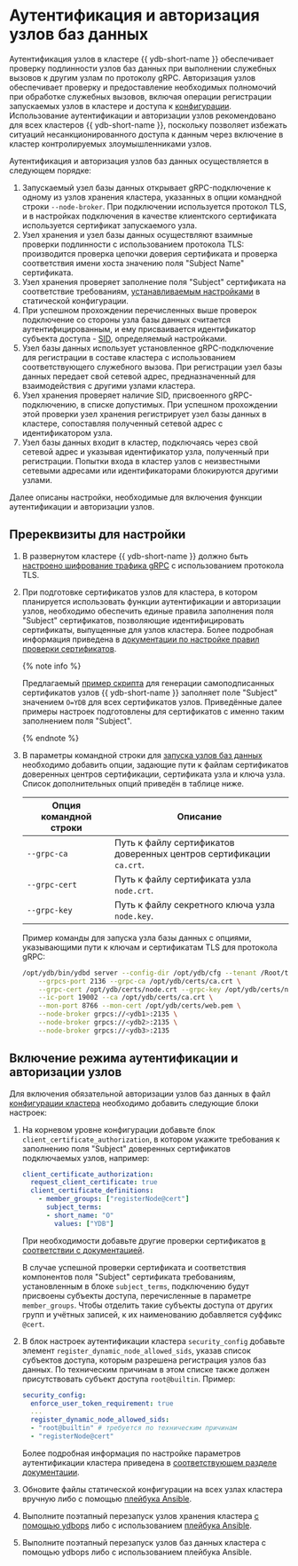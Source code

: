 # Аутентификация и авторизация узлов баз данных

Аутентификация узлов в кластере {{ ydb-short-name }} обеспечивает проверку подлинности узлов баз данных при выполнении служебных вызовов к другим узлам по протоколу gRPC. Авторизация узлов обеспечивает проверку и предоставление необходимых полномочий при обработке служебных вызовов, включая операции регистрации запускаемых узлов в кластере и доступа к [конфигурации](../configuration-management/configuration-v2/config-overview.md). Использование аутентификации и авторизации узлов рекомендовано для всех кластеров {{ ydb-short-name }}, поскольку позволяет избежать ситуаций несанкционированного доступа к данным через включение в кластер контролируемых злоумышленниками узлов.

Аутентификация и авторизация узлов баз данных осуществляется в следующем порядке:

1. Запускаемый узел базы данных открывает gRPC-подключение к одному из узлов хранения кластера, указанных в опции командной строки `--node-broker`. При подключении используется протокол TLS, и в настройках подключения в качестве клиентского сертификата используется сертификат запускаемого узла.
2. Узел хранения и узел базы данных осуществляют взаимные проверки подлинности с использованием протокола TLS: производится проверка цепочки доверия сертификата и проверка соответствия имени хоста значению поля "Subject Name" сертификата.
3. Узел хранения проверяет заполнение поля "Subject" сертификата на соответствие требованиям, [устанавливаемым настройками](../../reference/configuration/node-authentication.md) в статической конфигурации.
4. При успешном прохождении перечисленных выше проверок подключение со стороны узла базы данных считается аутентифицированным, и ему присваивается идентификатор субъекта доступа - [SID](../../concepts/glossary.md#access-sid), определяемый настройками.
5. Узел базы данных использует установленное gRPC-подключение для регистрации в составе кластера с использованием соответствующего служебного вызова. При регистрации узел базы данных передает свой сетевой адрес, предназначенный для взаимодействия с другими узлами кластера.
6. Узел хранения проверяет наличие SID, присвоенного gRPC-подключению, в списке допустимых. При успешном прохождении этой проверки узел хранения регистрирует узел базы данных в кластере, сопоставляя полученный сетевой адрес с идентификатором узла.
7. Узел базы данных входит в кластер, подключаясь через свой сетевой адрес и указывая идентификатор узла, полученный при регистрации. Попытки входа в кластер узлов с неизвестными сетевыми адресами или идентификаторами блокируются другими узлами.

Далее описаны настройки, необходимые для включения функции аутентификации и авторизации узлов.

## Пререквизиты для настройки

1. В развернутом кластере {{ ydb-short-name }} должно быть [настроено шифрование трафика gRPC](../../reference/configuration/tls.md#grpc) с использованием протокола TLS.
1. При подготовке сертификатов узлов для кластера, в котором планируется использовать функции аутентификации и авторизации узлов, необходимо обеспечить единые правила заполнения поля "Subject" сертификатов, позволяющие идентифицировать сертификаты, выпущенные для узлов кластера. Более подробная информация приведена в [документации по настройке правил проверки сертификатов](../../reference/configuration/node-authentication.md).

    {% note info %}

    Предлагаемый [пример скрипта](https://github.com/ydb-platform/ydb/blob/main/ydb/deploy/tls_cert_gen/) для генерации самоподписанных сертификатов узлов {{ ydb-short-name }} заполняет поле "Subject" значением `O=YDB` для всех сертификатов узлов. Приведённые далее примеры настроек подготовлены для сертификатов с именно таким заполнением поля "Subject".

    {% endnote %}

1. В параметры командной строки для [запуска узлов баз данных](../../devops/deployment-options/manual/initial-deployment.md#start-dynnode) необходимо добавить опции, задающие пути к файлам сертификатов доверенных центров сертификации, сертификата узла и ключа узла. Список дополнительных опций приведён в таблице ниже.

    | **Опция командной строки** | **Описание** |
    |----------------------------|--------------|
    | `--grpc-ca`                | Путь к файлу сертификатов доверенных центров сертификации `ca.crt`. |
    | `--grpc-cert`              | Путь к файлу сертификата узла `node.crt`. |
    | `--grpc-key`               | Путь к файлу секретного ключа узла `node.key`. |

    Пример команды для запуска узла базы данных с опциями, указывающими пути к ключам и сертификатам TLS для протокола gRPC:

    ```bash
    /opt/ydb/bin/ydbd server --config-dir /opt/ydb/cfg --tenant /Root/testdb \
        --grpcs-port 2136 --grpc-ca /opt/ydb/certs/ca.crt \
        --grpc-cert /opt/ydb/certs/node.crt --grpc-key /opt/ydb/certs/node.key \
        --ic-port 19002 --ca /opt/ydb/certs/ca.crt \
        --mon-port 8766 --mon-cert /opt/ydb/certs/web.pem \
        --node-broker grpcs://<ydb1>:2135 \
        --node-broker grpcs://<ydb2>:2135 \
        --node-broker grpcs://<ydb3>:2135
    ```

## Включение режима аутентификации и авторизации узлов

Для включения обязательной авторизации узлов баз данных в файл [конфигурации кластера](../../devops/configuration-management/configuration-v1/config-settings.md) необходимо добавить следующие блоки настроек:

1. На корневом уровне конфигурации добавьте блок `client_certificate_authorization`, в котором укажите требования к заполнению поля "Subject" доверенных сертификатов подключаемых узлов, например:

    ```yaml
    client_certificate_authorization:
      request_client_certificate: true
      client_certificate_definitions:
        - member_groups: ["registerNode@cert"]
          subject_terms:
          - short_name: "O"
            values: ["YDB"]
    ```

    При необходимости добавьте другие проверки сертификатов [в соответствии с документацией](../../reference/configuration/node-authentication.md).

    В случае успешной проверки сертификата и соответствия компонентов поля "Subject" сертификата требованиям, установленным в блоке `subject_terms`, подключению будут присвоены субъекты доступа, перечисленные в параметре `member_groups`. Чтобы отделить такие субъекты доступа от других групп и учётных записей, к их наименованию добавляется суффикс `@cert`.

1. В блок настроек аутентификации кластера `security_config` добавьте элемент `register_dynamic_node_allowed_sids`, указав список субъектов доступа, которым разрешена регистрация узлов баз данных. По техническим причинам в этом списке также должен присутствовать субъект доступа `root@builtin`. Пример:

    ```yaml
    security_config:
      enforce_user_token_requirement: true
      ...
      register_dynamic_node_allowed_sids:
      - "root@builtin" # требуется по техническим причинам
      - "registerNode@cert"
    ```

    Более подробная информация по настройке параметров аутентификации кластера приведена в [соответствующем разделе документации](../../devops/configuration-management/configuration-v1/config-settings.md#security-access-levels).

1. Обновите файлы статической конфигурации на всех узлах кластера вручную либо с помощью [плейбука Ansible](../deployment-options/ansible/update-config.md).

1. Выполните поэтапный перезапуск узлов хранения кластера [с помощью ydbops](../../reference/ydbops/rolling-restart-scenario.md) либо с использованием [плейбука Ansible](../deployment-options/ansible/restart.md).

1. Выполните поэтапный перезапуск узлов баз данных кластера с помощью ydbops либо с использованием плейбука Ansible.
